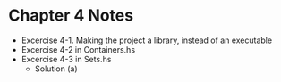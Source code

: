 # Chapter 4 Notes

- Excercise 4-1.
  Making the project a library, instead of an executable
- Excercise 4-2 in Containers.hs
- Excercise 4-3 in Sets.hs
  - Solution (a)
